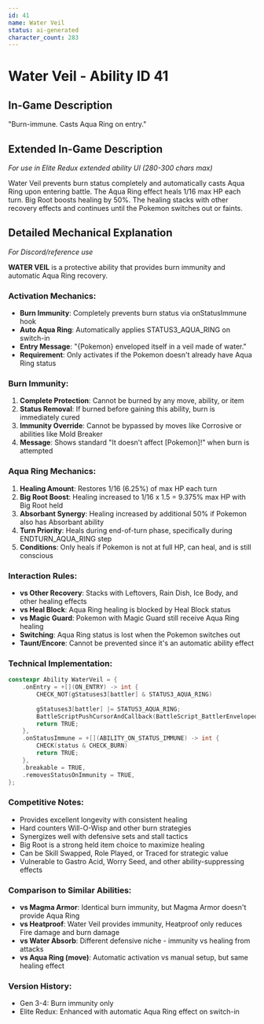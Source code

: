 ```yaml
---
id: 41
name: Water Veil
status: ai-generated
character_count: 283
---
```


# Water Veil - Ability ID 41

## In-Game Description
"Burn-immune. Casts Aqua Ring on entry."

## Extended In-Game Description
*For use in Elite Redux extended ability UI (280-300 chars max)*

Water Veil prevents burn status completely and automatically casts Aqua Ring upon entering battle. The Aqua Ring effect heals 1/16 max HP each turn. Big Root boosts healing by 50%. The healing stacks with other recovery effects and continues until the Pokemon switches out or faints.

## Detailed Mechanical Explanation
*For Discord/reference use*

**WATER VEIL** is a protective ability that provides burn immunity and automatic Aqua Ring recovery.

### Activation Mechanics:
- **Burn Immunity**: Completely prevents burn status via onStatusImmune hook
- **Auto Aqua Ring**: Automatically applies STATUS3_AQUA_RING on switch-in
- **Entry Message**: "{Pokemon} enveloped itself in a veil made of water."
- **Requirement**: Only activates if the Pokemon doesn't already have Aqua Ring status

### Burn Immunity:
1. **Complete Protection**: Cannot be burned by any move, ability, or item
2. **Status Removal**: If burned before gaining this ability, burn is immediately cured
3. **Immunity Override**: Cannot be bypassed by moves like Corrosive or abilities like Mold Breaker
4. **Message**: Shows standard "It doesn't affect [Pokemon]!" when burn is attempted

### Aqua Ring Mechanics:
1. **Healing Amount**: Restores 1/16 (6.25%) of max HP each turn
2. **Big Root Boost**: Healing increased to 1/16 x 1.5 = 9.375% max HP with Big Root held
3. **Absorbant Synergy**: Healing increased by additional 50% if Pokemon also has Absorbant ability
4. **Turn Priority**: Heals during end-of-turn phase, specifically during ENDTURN_AQUA_RING step
5. **Conditions**: Only heals if Pokemon is not at full HP, can heal, and is still conscious

### Interaction Rules:
- **vs Other Recovery**: Stacks with Leftovers, Rain Dish, Ice Body, and other healing effects
- **vs Heal Block**: Aqua Ring healing is blocked by Heal Block status
- **vs Magic Guard**: Pokemon with Magic Guard still receive Aqua Ring healing
- **Switching**: Aqua Ring status is lost when the Pokemon switches out
- **Taunt/Encore**: Cannot be prevented since it's an automatic ability effect

### Technical Implementation:
```c
constexpr Ability WaterVeil = {
    .onEntry = +[](ON_ENTRY) -> int {
        CHECK_NOT(gStatuses3[battler] & STATUS3_AQUA_RING)
        
        gStatuses3[battler] |= STATUS3_AQUA_RING;
        BattleScriptPushCursorAndCallback(BattleScript_BattlerEnvelopedItselfInAVeil);
        return TRUE;
    },
    .onStatusImmune = +[](ABILITY_ON_STATUS_IMMUNE) -> int {
        CHECK(status & CHECK_BURN)
        return TRUE;
    },
    .breakable = TRUE,
    .removesStatusOnImmunity = TRUE,
};
```

### Competitive Notes:
- Provides excellent longevity with consistent healing
- Hard counters Will-O-Wisp and other burn strategies
- Synergizes well with defensive sets and stall tactics
- Big Root is a strong held item choice to maximize healing
- Can be Skill Swapped, Role Played, or Traced for strategic value
- Vulnerable to Gastro Acid, Worry Seed, and other ability-suppressing effects

### Comparison to Similar Abilities:
- **vs Magma Armor**: Identical burn immunity, but Magma Armor doesn't provide Aqua Ring
- **vs Heatproof**: Water Veil provides immunity, Heatproof only reduces Fire damage and burn damage
- **vs Water Absorb**: Different defensive niche - immunity vs healing from attacks
- **vs Aqua Ring (move)**: Automatic activation vs manual setup, but same healing effect

### Version History:
- Gen 3-4: Burn immunity only
- Elite Redux: Enhanced with automatic Aqua Ring effect on switch-in